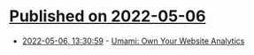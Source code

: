 # [Published on 2022-05-06](index.md)

* [2022-05-06, 13:30:59](https://news.ycombinator.com/item?id=31284853) - [Umami: Own Your Website Analytics](https://umami.is/)
